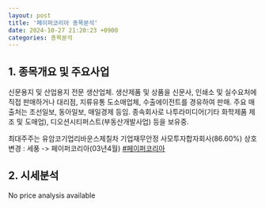 ```yaml
---
layout: post
title: '페이퍼코리아 종목분석'
date: 2024-10-27 21:20:23 +0900
categories: 종목분석
---
```


## 1. 종목개요 및 주요사업

신문용지 및 산업용지 전문 생산업체. 생산제품 및 상품을 신문사, 인쇄소 및 실수요처에 직접 판매하거나 대리점, 지류유통 도소매업체, 수출에이전트를 경유하여 판매. 주요 매출처는 조선일보, 동아일보, 매일경제 등임. 종속회사로 나투라미디어(기타 화학제품 제조 및 도매업), 디오션시티퍼스트(부동산개발사업) 등을 보유중.

최대주주는 유암코기업리바운스제칠차 기업재무안정 사모투자합자회사(86.60%) 상호변경 : 세풍 -> 페이퍼코리아(03년4월)
[#페이퍼코리아](#)

## 2. 시세분석

No price analysis available
